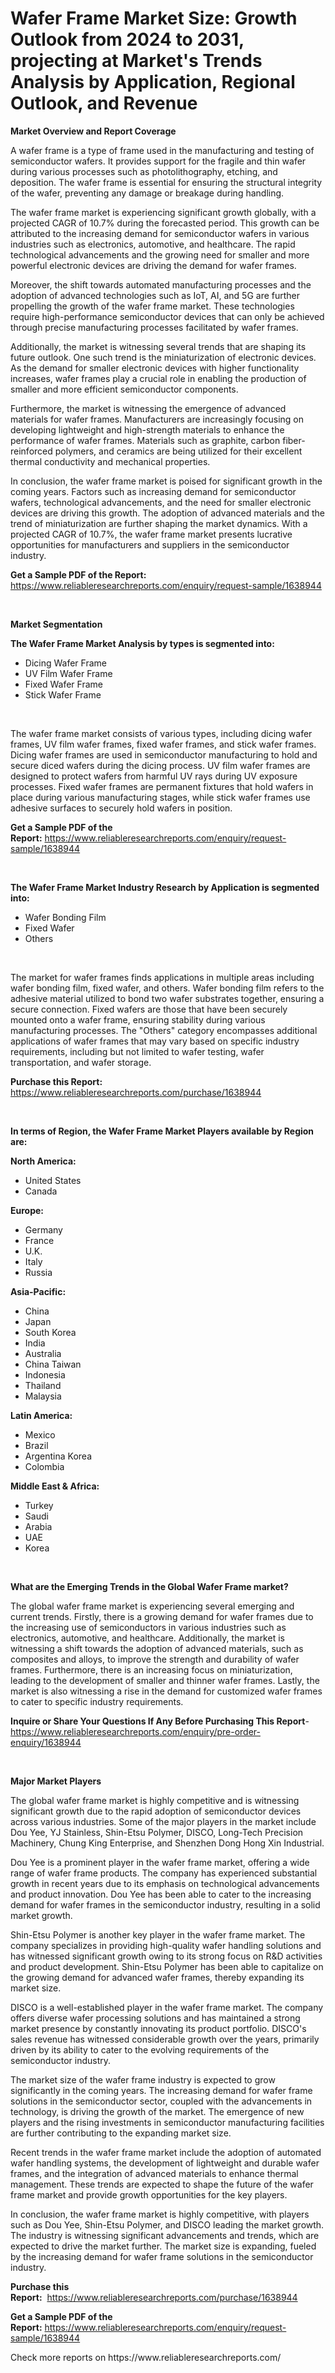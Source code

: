 <p><h1>Wafer Frame Market Size: Growth Outlook from 2024 to 2031, projecting at Market's Trends Analysis by Application, Regional Outlook, and Revenue</h1></p><p><strong>Market Overview and Report Coverage</strong></p>
<p><p>A wafer frame is a type of frame used in the manufacturing and testing of semiconductor wafers. It provides support for the fragile and thin wafer during various processes such as photolithography, etching, and deposition. The wafer frame is essential for ensuring the structural integrity of the wafer, preventing any damage or breakage during handling.</p><p>The wafer frame market is experiencing significant growth globally, with a projected CAGR of 10.7% during the forecasted period. This growth can be attributed to the increasing demand for semiconductor wafers in various industries such as electronics, automotive, and healthcare. The rapid technological advancements and the growing need for smaller and more powerful electronic devices are driving the demand for wafer frames.</p><p>Moreover, the shift towards automated manufacturing processes and the adoption of advanced technologies such as IoT, AI, and 5G are further propelling the growth of the wafer frame market. These technologies require high-performance semiconductor devices that can only be achieved through precise manufacturing processes facilitated by wafer frames.</p><p>Additionally, the market is witnessing several trends that are shaping its future outlook. One such trend is the miniaturization of electronic devices. As the demand for smaller electronic devices with higher functionality increases, wafer frames play a crucial role in enabling the production of smaller and more efficient semiconductor components.</p><p>Furthermore, the market is witnessing the emergence of advanced materials for wafer frames. Manufacturers are increasingly focusing on developing lightweight and high-strength materials to enhance the performance of wafer frames. Materials such as graphite, carbon fiber-reinforced polymers, and ceramics are being utilized for their excellent thermal conductivity and mechanical properties.</p><p>In conclusion, the wafer frame market is poised for significant growth in the coming years. Factors such as increasing demand for semiconductor wafers, technological advancements, and the need for smaller electronic devices are driving this growth. The adoption of advanced materials and the trend of miniaturization are further shaping the market dynamics. With a projected CAGR of 10.7%, the wafer frame market presents lucrative opportunities for manufacturers and suppliers in the semiconductor industry.</p></p>
<p><strong>Get a Sample PDF of the Report:</strong> <a href="https://www.reliableresearchreports.com/enquiry/request-sample/1638944">https://www.reliableresearchreports.com/enquiry/request-sample/1638944</a></p>
<p>&nbsp;</p>
<p><strong>Market Segmentation</strong></p>
<p><strong>The Wafer Frame Market Analysis by types is segmented into:</strong></p>
<p><ul><li>Dicing Wafer Frame</li><li>UV Film Wafer Frame</li><li>Fixed Wafer Frame</li><li>Stick Wafer Frame</li></ul></p>
<p>&nbsp;</p>
<p><p>The wafer frame market consists of various types, including dicing wafer frames, UV film wafer frames, fixed wafer frames, and stick wafer frames. Dicing wafer frames are used in semiconductor manufacturing to hold and secure diced wafers during the dicing process. UV film wafer frames are designed to protect wafers from harmful UV rays during UV exposure processes. Fixed wafer frames are permanent fixtures that hold wafers in place during various manufacturing stages, while stick wafer frames use adhesive surfaces to securely hold wafers in position.</p></p>
<p><strong>Get a Sample PDF of the Report:</strong>&nbsp;<a href="https://www.reliableresearchreports.com/enquiry/request-sample/1638944">https://www.reliableresearchreports.com/enquiry/request-sample/1638944</a></p>
<p>&nbsp;</p>
<p><strong>The Wafer Frame Market Industry Research by Application is segmented into:</strong></p>
<p><ul><li>Wafer Bonding Film</li><li>Fixed Wafer</li><li>Others</li></ul></p>
<p>&nbsp;</p>
<p><p>The market for wafer frames finds applications in multiple areas including wafer bonding film, fixed wafer, and others. Wafer bonding film refers to the adhesive material utilized to bond two wafer substrates together, ensuring a secure connection. Fixed wafers are those that have been securely mounted onto a wafer frame, ensuring stability during various manufacturing processes. The "Others" category encompasses additional applications of wafer frames that may vary based on specific industry requirements, including but not limited to wafer testing, wafer transportation, and wafer storage.</p></p>
<p><strong>Purchase this Report:</strong>&nbsp; <a href="https://www.reliableresearchreports.com/purchase/1638944">https://www.reliableresearchreports.com/purchase/1638944</a></p>
<p>&nbsp;</p>
<p><strong>In terms of Region, the Wafer Frame Market Players available by Region are:</strong></p>
<p>
    <p> <strong> North America: </strong>
        <ul>
            <li>United States</li>
            <li>Canada</li>
        </ul>
        </p> 
    <p> <strong> Europe: </strong>
        <ul>
            <li>Germany</li>
            <li>France</li>
            <li>U.K.</li>
            <li>Italy</li>
            <li>Russia</li>
        </ul>
        </p> 
    <p> <strong> Asia-Pacific: </strong>
        <ul>
            <li>China</li>
            <li>Japan</li>
            <li>South Korea</li>
            <li>India</li>
            <li>Australia</li>
            <li>China Taiwan</li>
            <li>Indonesia</li>
            <li>Thailand</li>
            <li>Malaysia</li>
        </ul>
        </p> 
    <p> <strong> Latin America: </strong>
        <ul>
            <li>Mexico</li>
            <li>Brazil</li>
            <li>Argentina Korea</li>
            <li>Colombia</li>
        </ul>
        </p> 
    <p> <strong> Middle East & Africa: </strong>
        <ul>
            <li>Turkey</li>
            <li>Saudi</li>
            <li>Arabia</li>
            <li>UAE</li>
            <li>Korea</li>
        </ul>
    </p>
    </p>
<p>&nbsp;</p>
<p><strong>What are the Emerging Trends in the Global Wafer Frame market?</strong></p>
<p><p>The global wafer frame market is experiencing several emerging and current trends. Firstly, there is a growing demand for wafer frames due to the increasing use of semiconductors in various industries such as electronics, automotive, and healthcare. Additionally, the market is witnessing a shift towards the adoption of advanced materials, such as composites and alloys, to improve the strength and durability of wafer frames. Furthermore, there is an increasing focus on miniaturization, leading to the development of smaller and thinner wafer frames. Lastly, the market is also witnessing a rise in the demand for customized wafer frames to cater to specific industry requirements.</p></p>
<p><strong>Inquire or Share Your Questions If Any Before Purchasing This Report</strong>- <a href="https://www.reliableresearchreports.com/enquiry/pre-order-enquiry/1638944">https://www.reliableresearchreports.com/enquiry/pre-order-enquiry/1638944</a></p>
<p>&nbsp;</p>
<p><strong>Major Market Players</strong></p>
<p><p>The global wafer frame market is highly competitive and is witnessing significant growth due to the rapid adoption of semiconductor devices across various industries. Some of the major players in the market include Dou Yee, YJ Stainless, Shin-Etsu Polymer, DISCO, Long-Tech Precision Machinery, Chung King Enterprise, and Shenzhen Dong Hong Xin Industrial.</p><p>Dou Yee is a prominent player in the wafer frame market, offering a wide range of wafer frame products. The company has experienced substantial growth in recent years due to its emphasis on technological advancements and product innovation. Dou Yee has been able to cater to the increasing demand for wafer frames in the semiconductor industry, resulting in a solid market growth.</p><p>Shin-Etsu Polymer is another key player in the wafer frame market. The company specializes in providing high-quality wafer handling solutions and has witnessed significant growth owing to its strong focus on R&D activities and product development. Shin-Etsu Polymer has been able to capitalize on the growing demand for advanced wafer frames, thereby expanding its market size.</p><p>DISCO is a well-established player in the wafer frame market. The company offers diverse wafer processing solutions and has maintained a strong market presence by constantly innovating its product portfolio. DISCO's sales revenue has witnessed considerable growth over the years, primarily driven by its ability to cater to the evolving requirements of the semiconductor industry.</p><p>The market size of the wafer frame industry is expected to grow significantly in the coming years. The increasing demand for wafer frame solutions in the semiconductor sector, coupled with the advancements in technology, is driving the growth of the market. The emergence of new players and the rising investments in semiconductor manufacturing facilities are further contributing to the expanding market size.</p><p>Recent trends in the wafer frame market include the adoption of automated wafer handling systems, the development of lightweight and durable wafer frames, and the integration of advanced materials to enhance thermal management. These trends are expected to shape the future of the wafer frame market and provide growth opportunities for the key players.</p><p>In conclusion, the wafer frame market is highly competitive, with players such as Dou Yee, Shin-Etsu Polymer, and DISCO leading the market growth. The industry is witnessing significant advancements and trends, which are expected to drive the market further. The market size is expanding, fueled by the increasing demand for wafer frame solutions in the semiconductor industry.</p></p>
<p><strong>Purchase this Report:</strong>&nbsp;&nbsp;<a href="https://www.reliableresearchreports.com/purchase/1638944">https://www.reliableresearchreports.com/purchase/1638944</a></p>
<p></p>
<p><strong>Get a Sample PDF of the Report:</strong>&nbsp;<a href="https://www.reliableresearchreports.com/enquiry/request-sample/1638944">https://www.reliableresearchreports.com/enquiry/request-sample/1638944</a></p>
<p>Check more reports on https://www.reliableresearchreports.com/</p>